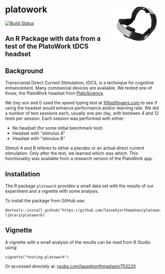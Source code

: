
# platowork <img src="tools/logo.png" align="right"/>

[![Build Status](https://travis-ci.com/lassehjorthmadsen/platowork.svg?branch=main)](https://travis-ci.com/lassehjorthmadsen/platowork)

## An R Package with data from a test of the PlatoWork tDCS headset

## Background

Transcranial Direct Current Stimulation, tDCS, is a technique for cognitive enhancement. Many commercial devices are available. We tested one of those, the PlatoWork headset from [PlatoScience](https://www.platoscience.com/).

We (my son and I) used the speed typing test at [10fastfingers.com](https://10fastfingers.com/) to see if using the headset would enhance performance and/or learning rate. We did a number of test sessions each, usually one per day, with between 4 and 12 tests per session. Each session was performed with either:

  - No headset (for some initial benchmark test)
  - Headset with "stimulus A" 
  - Headset with "stimulus B"

Stimuli A and B referes to either a placebo or an actual direct current stimulation. Only after the test, we learned which was which. This functionality was available from a research version of the PlatoWork app.    

## Installation    

The R package `platowork` provides a small data set with the results of our experiment and a vignette with some analysis. 

To install the package from GitHub use:

```
devtools::install_github("https://github.com/lassehjorthmadsen/platowork")
library(platowork)
```
## Vignette

A vignette with a small analysis of the results can be read from R Studio using:

```
vignette("testing-platowork")
```

Or accessed directely at: [rpubs.com/lassehjorthmadsen/753220](https://rpubs.com/lassehjorthmadsen/753220)
